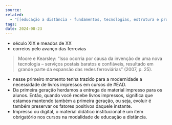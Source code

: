 ```yaml
---
source: 
related:
  - "[[educação a distância - fundamentos, tecnologias, estrutura e processo de ensino e aprendizagem]]"
tags: 
date: 2024-08-23
---
```

 - século XIX e meados de XX
- correios pelo avanço das ferrovias

> Moore e Kearsley: “Isso ocorria por causa da invenção de uma nova tecnologia – serviços postais baratos e confiáveis, resultado em grande parte da expansão das redes ferroviárias” (2007, p. 25).

-  nesse primeiro momento tenha trazido para a modernidade a necessidade de livros impressos em cursos de #EAD.
- Da primeira geração herdamos a entrega de material impresso para os alunos. Então, quando você recebe livros impressos, significa que estamos mantendo também a primeira geração, ou seja, evoluir é também preservar os fatores positivos daquele instante.
-  Impresso ou digital, o material didático institucional é um item obrigatório nos cursos na modalidade de educação a distância. 